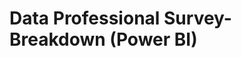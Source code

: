 # Data Professional Survey-Breakdown (Power BI)

[](https://upwork-usw2-prod-agora-file-storage.s3.us-west-2.amazonaws.com/profile/portfolio/thumbnail/1631652d7c0264eceb291dcb0eac94bc?response-content-disposition=inline;+filename=%22image_original%22;+filename*=utf-8%27%27image_original&X-Amz-Security-Token=IQoJb3JpZ2luX2VjEHEaCXVzLXdlc3QtMiJGMEQCIDpzE05W1u1OIgpb5fyKoHttwF2N%2BqUAXB9J/sWWKV37AiBHHC2XGhNsntE8PclJCc0ZS%2B58V1aLR13cbdszHXn1oyrWBAiK//////////8BEAAaDDczOTkzOTE3MzgxOSIMXlOePuTQLZ19nY5yKqoEvyL9H/fDSPEQn2KeI7AmqTX1W2uVYEwTrsHC2DkWs9S3jXU7CsBLaUGNu97Rck7kDUCI16QSVGO2/f0wLisYSUx5BnH69FtmBQxoW8hd3HihrfdGxBOW9fsCNXSS0e6eqVz/vUyeCwOC5Vxg4UtrASx%2BUyJEdIoZz8shLH6q6/p1RKL1lCJV1Yxp3/Dc6XvW8qy11QPL2Q8gEET6Cvzmf0qV0%2BRnpcH1TjTQxUsbRP2kaop1muNYi08vBXdR0KD6Wi0ZwgKIOmWUzQS2OihjvQUHaGZZhXzTqYgg6pLJwg7TjH0WXVw79prcPwQojjd0h63S%2Bl7vjZMEhChVzBlHSyEmM2ze5VlmF7qcgkhRs/33hvjOtKHqn7fG2Ga8Q0axRIjRfJZYtTVybf/sG0ob0iZ76u0rcEt0Dim/i5/jW4dHedIMGzvdWxsWE2bD%2Bm7uyyvV5Je2CKlZvNzZyc4Vf/aLU0JPwAj0dSDyMydLH4wQ1rdn/g6Fq/2aLlHqZUdvMcG34jN4jMuePrsVob0/1CmvoZE706N8VH279TdJOEYyDYgizrNGfH8Nh2I9nfVQnMfBSuXrwUXmq5Ll0UQCzTQMnCTcYy6Ll9b6pvM1VPYn7tcm6gIooZ2mkZhh%2BB5IZbF4ck8QQFPRv%2BYnEowTknL7ABf9avFuxCrqLQ6c56SiNWZT4hxcGEtF74vgRcbAH%2BgGLVPJhlNtThsJHRAk4PUy7qZl2I%2BV8C8wmJG5qQY6qAFGSbV2lfGieiWHrEvOaM0h3EpLY64qLhnpkbvxbiCPpGIFg/FujBQL3PbbCDjbp4KRY0U0b/2Zzlg0W%2B6b3%2BgkzGSTXIifAT2HialN7AtVkhMfmR0eaXbHw9bktFw%2Br70WoeBB%2BDTh0NCykCkaDQZDBwVrlrUv7IHjt5HHvU5la8bVSn6uGY7ZhL24Wb6wuzD8wlDCZI%2B6gzWVcXzojk/e7Zbw7kp4GFo=&X-Amz-Algorithm=AWS4-HMAC-SHA256&X-Amz-Date=20231017T100457Z&X-Amz-SignedHeaders=host&X-Amz-Expires=900&X-Amz-Credential=ASIA2YR6PYW54NKVDCIM/20231017/us-west-2/s3/aws4_request&X-Amz-Signature=c195797b25bc04d566bba20fd874bf4fb405186f7fd466d20ec01b286a003c38)
